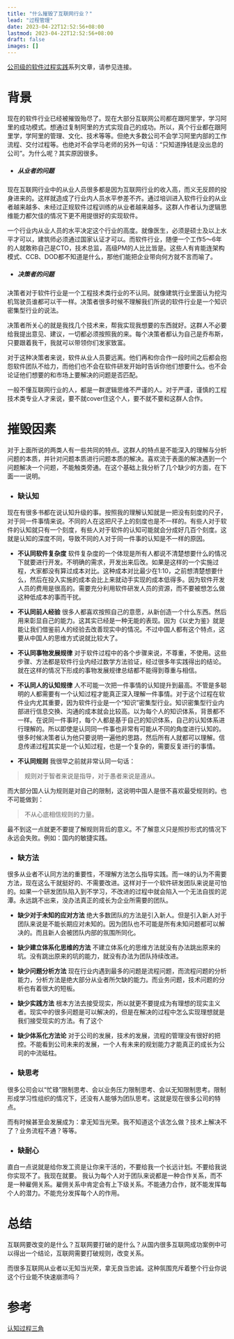 ```yaml
---
title: "什么摧毁了互联网行业？"
lead: "过程管理"
date: 2023-04-22T12:52:56+08:00
lastmod: 2023-04-22T12:52:56+08:00
draft: false
images: []
---
```


[公司级的软件过程实践](https://www.jianshu.com/c/e5ef522ce765)系列文章，请参见连接。
# 背景

现在的软件行业已经被摧毁殆尽了。现在大部分互联网公司都在跟阿里学，学习阿里的成功模式。想通过复制阿里的方式实现自己的成功。所以，真个行业都在跟阿里学，学阿里的管理、文化、技术等等。但绝大多数公司不会学习阿里内部的工作流程、交付过程等。也绝对不会学马老师的另外一句话：“只知道挣钱是没出息的公司”。为什么呢？其实原因很多。

- ##### 从业者的问题

现在互联网行业中的从业人员很多都是因为互联网行业的收入高，而义无反顾的投身进来的。这样就造成了行业内人员水平参差不齐。通过培训进入软件行业的从业者越来越多、未经过正规软件过程训练的从业者越来越多。这群人作者认为逻辑思维能力都欠佳的情况下更不用提很好的实现软件。

一个行业内从业人员的水平决定这个行业的高度。就像医生，必须是硕士及以上水平才可以，建筑师必须通过国家认证才可以。而软件行业，随便一个工作5～6年的人就敢称自己是CTO，技术总监，高级PM的人比比皆是。这些人有肯能连架构模式、CCB、DOD都不知道是什么，那他们能把企业带向何方就不言而喻了。

- ##### 决策者的问题

决策者对于软件行业是一个工程技术类行业的不认同。就像建筑行业里面认为挖沟机驾驶员谁都可以干一样。决策者很多时候不理解我们所说的软件行业是一个知识密集型行业的说法。

决策者所关心的就是我找几个技术来，帮我实现我想要的东西就好。这群人不必要给我提出意见、建议，一切都必须按照我的来。每个决策者都认为自己是乔布斯，只要跟着我干，我就可以带领你们发家致富。

对于这种决策者来说，软件从业人员要远离。他们再和你合作一段时间之后都会抱怨软件团队不给力，而他们也不会在软件研发开始时告诉你他们想要什么。也不会论证他们想要的和市场上要解决的问题是否匹配。

一般不懂互联网行业的人，都是一群逻辑思维不严谨的人。对于严谨，谨慎的工程技术类专业人才来说，要不就cover住这个人，要不就不要和这群人合作。

# 摧毁因素

对于上面所说的两类人有一些共同的特点。这群人的特点是不能深入的理解与分析问题的本质，并针对问题本质进行问题本质的解决。喜欢流于表面的解决遇到一个问题解决一个问题，不能触类旁通。在这个基础上我分析了几个缺少的方面，在下面一一说明。

- ### 缺认知

现在有很多书都在说认知升级的事。按照我的理解认知就是一把没有刻度的尺子，对于同一件事情来说。不同的人在这把尺子上的刻度也是不一样的。有些人对于软件的认知就只有一个刻度，有些人对于软件的认知可能就会分成好几百个刻度。这就是认知的深度不同，导致不同的人对于同一件事的认知是不一样的原因。

  - **不认同软件复杂度**
软件复杂度的一个体现是所有人都说不清楚想要什么的情况下就要进行开发。不明确的需求，开发出来后改。如果是这样的一个实施过程，大家都没有算过成本对比。这种成本对比最少在1:10，之前想清楚想要什么，然后在投入实施的成本会比上来就动手实现的成本低得多。因为软件开发人员的费用是很高的。需要充分利用软件研发人员的资源，而不要被想怎么做这种低成本的事而干扰。

  - **不认同前人经验**
很多人都喜欢按照自己的意愿，从新创造一个什么东西。然后用来彰显自己的能力。这其实已经是一种无能的表现。因为《以史为鉴》就是能让我们借鉴前人的经验去改善现实中的情况。不过中国人都有这个特点，这要从中国人的思维方式说就比较大了。

  - **不认同事物发展规律**
对于软件过程中的各个步骤来说，不尊重，不使用。这些步骤、方法都是软件行业内经过数学方法验证，经过很多年实践得出的结论。就在这样的情况下形成的事物发展规律总结都不能得到尊重与相信。

  - **不认同人的认知规律**
人不可能一次把一件事情的认知提升到最高。不管是多聪明的人都需要有一个认知过程才能真正深入理解一件事情。对于这个过程在软件业内尤其重要，因为软件行业是一个“知识”密集型行业。知识密集型行业内部进行信息交换、沟通的成本就会比较高。以为每个人的知识体系，背景都不一样。在说同一件事时，每个人都是基于自己的知识体系，自己的认知体系进行理解的。所以即使是认同同一件事也非常有可能从不同的角度进行认知的。
很多时候决策者认为他只要说明一遍他的思路，然后所有人就都可以理解。信息传递过程其实是一个认知过程，也是一个复杂的，需要反复进行的事情。

  - **不认同规则**
我很早之前就非常认同一句话：

> 规则对于智者来说是指导，对于愚者来说是遵从。

而大部分国人认为规则是对自己的限制，这说明中国人是很不喜欢最受规则的。也不可能做到：

> 不从心底相信规则的力量。

最不到这一点就更不要提了解规则背后的意义。不了解意义只是照抄形式的情况下永远会失败。例如：国内的敏捷实践。

- ### 缺方法
很多从业者不认同方法的重要性，不理解方法怎么指导实践。而一味的认为不需要方法，现在这么干就挺好的、不需要改进。这样对于一个软件研发团队来说是可怕的。如果一个研发团队陷入到不学习，不改进的过程中就会陷入一个无法自拔的泥潭。永远跳不出来，没办法真正的成长为企业所需要的团队。

  - **缺少对于未知的应对方法**
绝大多数团队的方法是引入新人。但是引入新人对于团队来说是不能长期应对未知的。因为团队也不可能是所有未知问题都可以解决的。而且新人会被团队内部的氛围所同化。

  - **缺少建立体系化思维的方法**
不建立体系化的思维方法就没有办法跳出原来的坑。没有跳出原来的坑的能力，就没有办法为团队持续改进。

  - **缺少问题分析方法**
现在行业内遇到最多的问题是流程问题，而流程问题的分析能力，分析方法是绝大部分从业者所欠缺的能力。而业务问题，技术问题的分析也有着很大的短板。

  - **缺少实践方法**
根本方法去接受现实，所以就更不要提成为有理想的现实主义者。现实中的很多问题是可以解决的，但是在解决的过程中怎么实现理想就是我们接受现实的方法。有了这个

  - **缺少体系化方法论**
对于公司的发展，技术的发展，流程的管理没有很好的把控。不能看到公司未来的发展，一个人有未来的规划能力才能真正的成长为公司的中流砥柱。

- ### 缺思考

很多公司会以“忙碌”限制思考、会以业务压力限制思考、会以无知限制思考。限制形成学习性组织的情况下，还没有人能够为团队思考。这就是现在很多公司的特点。

而有时候甚至会发展成为：拿无知当光荣。我不知道这个该怎么做？技术上解决不了？业务流程不通？等等。

- ### 缺耐心

直白一点说就是给你发工资是让你来干活的，不要给我一个长远计划。不要给我说你实现不了。我现在就要。
我认为每个人对于团队来说都是一种合作关系，而不是一种雇佣关系。雇佣关系中肯定会有上下级关系。不能通力合作，就不能发挥每个人的潜力。不能充分发挥每个人的作用。

# 总结

互联网要改变的是什么？互联网要打破的是什么？从国内很多互联网成功案例中可以得出一个结论，互联网需要打破规则，改变关系。

而很多互联网从业者以无知当光荣，拿无良当忠诚。这种氛围充斥着整个行业你说这个行业能不快速崩溃吗？

# 参考
[认知过程三角](https://www.jianshu.com/p/601a421665d0)
